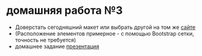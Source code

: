 #  домашняя работа №3


- Доверстать сегодняшний макет или выбрать другой на том же [сайте](https://freebiesbug.com/psd-freebies/) 
- (Расположение элементов примерное - с помощью Bootstrap сетки, точность не требуется)
- домашнее задание [презентация](https://deutsche-it-schule.com.ua/webroot/p7/#20)

